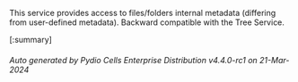 






This service provides access to files/folders internal metadata (differing from user-defined metadata). Backward compatible with the Tree Service.

[:summary]

###### Auto generated by Pydio Cells Enterprise Distribution v4.4.0-rc1 on 21-Mar-2024
